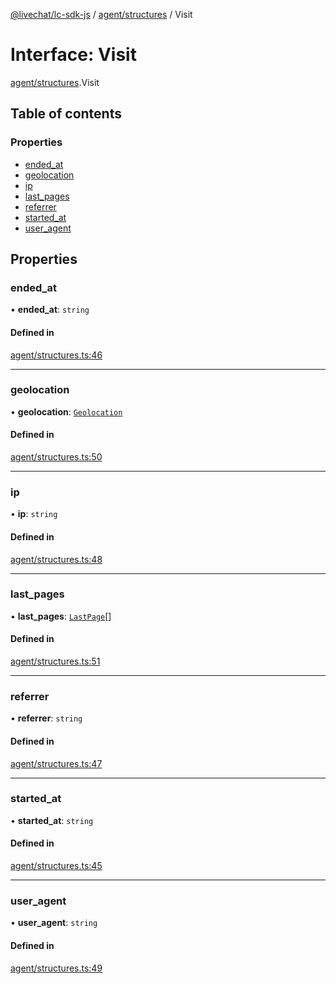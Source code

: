 [@livechat/lc-sdk-js](../README.md) / [agent/structures](../modules/agent_structures.md) / Visit

# Interface: Visit

[agent/structures](../modules/agent_structures.md).Visit

## Table of contents

### Properties

- [ended\_at](agent_structures.Visit.md#ended_at)
- [geolocation](agent_structures.Visit.md#geolocation)
- [ip](agent_structures.Visit.md#ip)
- [last\_pages](agent_structures.Visit.md#last_pages)
- [referrer](agent_structures.Visit.md#referrer)
- [started\_at](agent_structures.Visit.md#started_at)
- [user\_agent](agent_structures.Visit.md#user_agent)

## Properties

### ended\_at

• **ended\_at**: `string`

#### Defined in

[agent/structures.ts:46](https://github.com/livechat/lc-sdk-js/blob/a3fdde0/src/agent/structures.ts#L46)

___

### geolocation

• **geolocation**: [`Geolocation`](agent_structures.Geolocation.md)

#### Defined in

[agent/structures.ts:50](https://github.com/livechat/lc-sdk-js/blob/a3fdde0/src/agent/structures.ts#L50)

___

### ip

• **ip**: `string`

#### Defined in

[agent/structures.ts:48](https://github.com/livechat/lc-sdk-js/blob/a3fdde0/src/agent/structures.ts#L48)

___

### last\_pages

• **last\_pages**: [`LastPage`](agent_structures.LastPage.md)[]

#### Defined in

[agent/structures.ts:51](https://github.com/livechat/lc-sdk-js/blob/a3fdde0/src/agent/structures.ts#L51)

___

### referrer

• **referrer**: `string`

#### Defined in

[agent/structures.ts:47](https://github.com/livechat/lc-sdk-js/blob/a3fdde0/src/agent/structures.ts#L47)

___

### started\_at

• **started\_at**: `string`

#### Defined in

[agent/structures.ts:45](https://github.com/livechat/lc-sdk-js/blob/a3fdde0/src/agent/structures.ts#L45)

___

### user\_agent

• **user\_agent**: `string`

#### Defined in

[agent/structures.ts:49](https://github.com/livechat/lc-sdk-js/blob/a3fdde0/src/agent/structures.ts#L49)
